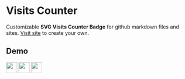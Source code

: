 # Visits Counter

Customizable **SVG Visits Counter Badge** for github markdown files and sites. [Visit site](https://visits.roshan.cyou) to create your own.

## Demo

<img src = "https://visits.roshan.cyou/Cdq5ki5Oij5PYNgE?countBGColor=A2C93E" height = 30px/> <img src = "https://visits.roshan.cyou/Cdq5ki5Oij5PYNgE?label=Profile+Views&shadow=0&labelBGColor=3e3e3e&countBGColor=a8a8a8&labelTextColor=ffffff&countTextColor=000000" height = 30px/> <img src = "https://visits.roshan.cyou/Cdq5ki5Oij5PYNgE?label=Hit%20Count&textShadow=1&labelBGColor=1CA2F1&countBGColor=3e3e3e&labelTextColor=FFFFFF&countTextColor=ffffff" height = 30px/>
